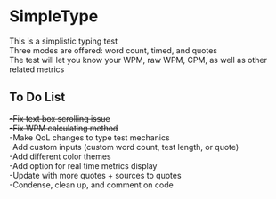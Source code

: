 # SimpleType

This is a simplistic typing test \
Three modes are offered: word count, timed, and quotes \
The test will let you know your WPM, raw WPM, CPM, as well as other related metrics

## To Do List

~~-Fix text box scrolling issue~~ \
~~-Fix WPM calculating method~~ \
-Make QoL changes to type test mechanics \
-Add custom inputs (custom word count, test length, or quote) \
-Add different color themes \
-Add option for real time metrics display \
-Update with more quotes + sources to quotes \
-Condense, clean up, and comment on code
